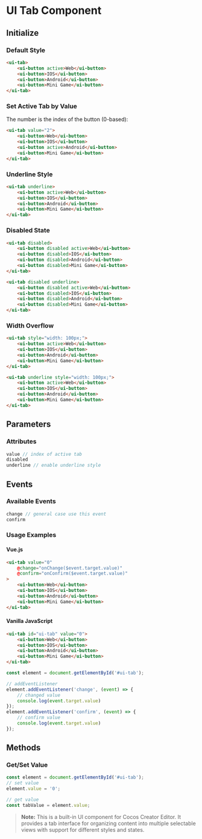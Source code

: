 # UI Tab Component

## Initialize

### Default Style
```html
<ui-tab>
    <ui-button active>Web</ui-button>
    <ui-button>IOS</ui-button>
    <ui-button>Android</ui-button>
    <ui-button>Mini Game</ui-button>
</ui-tab>
```

### Set Active Tab by Value
The number is the index of the button (0-based):
```html
<ui-tab value="2">
    <ui-button>Web</ui-button>
    <ui-button>IOS</ui-button>
    <ui-button active>Android</ui-button>
    <ui-button>Mini Game</ui-button>
</ui-tab>
```

### Underline Style
```html
<ui-tab underline>
    <ui-button active>Web</ui-button>
    <ui-button>IOS</ui-button>
    <ui-button>Android</ui-button>
    <ui-button>Mini Game</ui-button>
</ui-tab>
```

### Disabled State
```html
<ui-tab disabled>
    <ui-button disabled active>Web</ui-button>
    <ui-button disabled>IOS</ui-button>
    <ui-button disabled>Android</ui-button>
    <ui-button disabled>Mini Game</ui-button>
</ui-tab>

<ui-tab disabled underline>
    <ui-button disabled active>Web</ui-button>
    <ui-button disabled>IOS</ui-button>
    <ui-button disabled>Android</ui-button>
    <ui-button disabled>Mini Game</ui-button>
</ui-tab>
```

### Width Overflow
```html
<ui-tab style="width: 100px;">
    <ui-button active>Web</ui-button>
    <ui-button>IOS</ui-button>
    <ui-button>Android</ui-button>
    <ui-button>Mini Game</ui-button>
</ui-tab>

<ui-tab underline style="width: 100px;">
    <ui-button active>Web</ui-button>
    <ui-button>IOS</ui-button>
    <ui-button>Android</ui-button>
    <ui-button>Mini Game</ui-button>
</ui-tab>
```

## Parameters

### Attributes
```typescript
value // index of active tab
disabled
underline // enable underline style
```

## Events

### Available Events
```typescript
change // general case use this event
confirm
```

### Usage Examples

#### Vue.js
```html
<ui-tab value="0"
    @change="onChange($event.target.value)"
    @confirm="onConfirm($event.target.value)"
>
    <ui-button>Web</ui-button>
    <ui-button>IOS</ui-button>
    <ui-button>Android</ui-button>
    <ui-button>Mini Game</ui-button>
</ui-tab>
```

#### Vanilla JavaScript
```html
<ui-tab id="ui-tab" value="0">
    <ui-button>Web</ui-button>
    <ui-button>IOS</ui-button>
    <ui-button>Android</ui-button>
    <ui-button>Mini Game</ui-button>
</ui-tab>
```

```typescript
const element = document.getElementById('#ui-tab');

// addEventListener
element.addEventListener('change', (event) => {
    // changed value
    console.log(event.target.value)
});
element.addEventListener('confirm', (event) => {
    // confirm value
    console.log(event.target.value)
});
```

## Methods

### Get/Set Value
```typescript
const element = document.getElementById('#ui-tab');
// set value
element.value = '0';

// get value
const tabValue = element.value;
```

> **Note:** This is a built-in UI component for Cocos Creator Editor. It provides a tab interface for organizing content into multiple selectable views with support for different styles and states. 